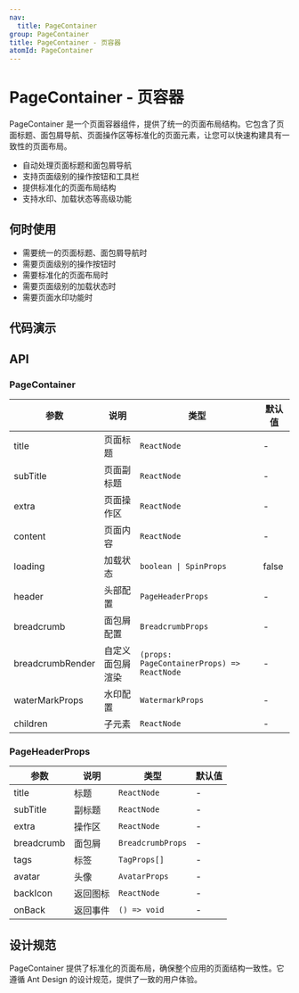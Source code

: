```yaml
---
nav:
  title: PageContainer
group: PageContainer
title: PageContainer - 页容器
atomId: PageContainer
---
```


# PageContainer - 页容器

PageContainer 是一个页面容器组件，提供了统一的页面布局结构。它包含了页面标题、面包屑导航、页面操作区等标准化的页面元素，让您可以快速构建具有一致性的页面布局。

- 自动处理页面标题和面包屑导航
- 支持页面级别的操作按钮和工具栏
- 提供标准化的页面布局结构
- 支持水印、加载状态等高级功能

## 何时使用

- 需要统一的页面标题、面包屑导航时
- 需要页面级别的操作按钮时
- 需要标准化的页面布局时
- 需要页面级别的加载状态时
- 需要页面水印功能时

## 代码演示

<code src="../../../demos/layout/PageContainer/basic.tsx" background="var(--main-bg-color)" title="基础用法" description="PageContainer 提供了标准的页面布局结构"></code>

<code src="../../../demos/layout/PageContainer/fixHeader.tsx" background="var(--main-bg-color)" title="固定头部" description="可以固定页面头部，在内容滚动时保持可见"></code>

<code src="../../../demos/layout/PageContainer/hideBreadMenu.tsx" background="var(--main-bg-color)" title="隐藏面包屑" description="可以隐藏面包屑导航，简化页面结构"></code>

## API

### PageContainer

| 参数 | 说明 | 类型 | 默认值 |
| --- | --- | --- | --- |
| title | 页面标题 | `ReactNode` | - |
| subTitle | 页面副标题 | `ReactNode` | - |
| extra | 页面操作区 | `ReactNode` | - |
| content | 页面内容 | `ReactNode` | - |
| loading | 加载状态 | `boolean \| SpinProps` | false |
| header | 头部配置 | `PageHeaderProps` | - |
| breadcrumb | 面包屑配置 | `BreadcrumbProps` | - |
| breadcrumbRender | 自定义面包屑渲染 | `(props: PageContainerProps) => ReactNode` | - |
| waterMarkProps | 水印配置 | `WatermarkProps` | - |
| children | 子元素 | `ReactNode` | - |

### PageHeaderProps

| 参数 | 说明 | 类型 | 默认值 |
| --- | --- | --- | --- |
| title | 标题 | `ReactNode` | - |
| subTitle | 副标题 | `ReactNode` | - |
| extra | 操作区 | `ReactNode` | - |
| breadcrumb | 面包屑 | `BreadcrumbProps` | - |
| tags | 标签 | `TagProps[]` | - |
| avatar | 头像 | `AvatarProps` | - |
| backIcon | 返回图标 | `ReactNode` | - |
| onBack | 返回事件 | `() => void` | - |

## 设计规范

PageContainer 提供了标准化的页面布局，确保整个应用的页面结构一致性。它遵循 Ant Design 的设计规范，提供了一致的用户体验。
